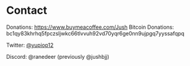 # Contact

Donations: https://www.buymeacoffee.com/Jush
Bitcoin Donations: bc1qy83khrhq5fpczsljwkc66tlvvuh92vd70yqr6ge0nn9ujpgq7yyssafqpq

Twitter: [@yupiop12](https://twitter.com/yupiop12)

Discord: @ranedeer (previously @jushbjj)
